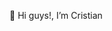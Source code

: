 👋 Hi guys!, I’m Cristian
<!---
CrHerrera97/CrHerrera97 is a ✨ special ✨ repository because its `README.md` (this file) appears on your GitHub profile.
You can click the Preview link to take a look at your changes.
--->
